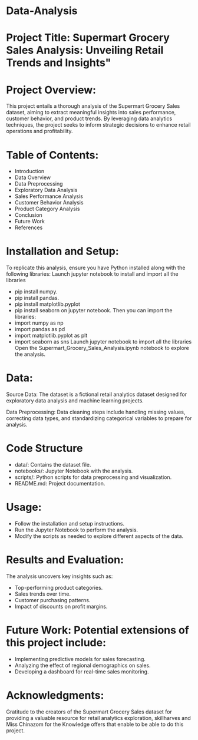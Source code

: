# Data-Analysis
# Project Title: Supermart Grocery Sales Analysis: Unveiling Retail Trends and Insights"
# Project Overview:
This project entails a thorough analysis of the Supermart Grocery Sales dataset, aiming to extract meaningful insights into sales performance, customer behavior, and product trends. By leveraging data analytics techniques, the project seeks to inform strategic decisions to enhance retail operations and profitability.
# Table of Contents:
- Introduction
- Data Overview
- Data Preprocessing
- Exploratory Data Analysis
- Sales Performance Analysis
- Customer Behavior Analysis
- Product Category Analysis
- Conclusion
- Future Work
- References
# Installation and Setup:
To replicate this analysis, ensure you have Python installed along with the following libraries: Launch jupyter notebook to install and import all the libraries
- pip install numpy.
- pip install pandas.
- pip install matplotlib.pyplot
- pip install seaborn on jupyter notebook.
  Then you can import the libraries:
- import numpy as np
- import pandas as pd
- import matplotlib.pyplot as plt
- import seaborn as sns
Launch jupyter notebook to import all the libraries
Open the Supermart_Grocery_Sales_Analysis.ipynb notebook to explore the analysis.
# Data:
Source Data: The dataset is a fictional retail analytics dataset designed for exploratory data analysis and machine learning projects.


Data Preprocessing: Data cleaning steps include handling missing values, correcting data types, and standardizing categorical variables to prepare for analysis.
# Code Structure
- data/: Contains the dataset file.
- notebooks/: Jupyter Notebook with the analysis.
- scripts/: Python scripts for data preprocessing and visualization.
- README.md: Project documentation.
# Usage:
- Follow the installation and setup instructions.
- Run the Jupyter Notebook to perform the analysis.
- Modify the scripts as needed to explore different aspects of the data.
# Results and Evaluation:
The analysis uncovers key insights such as:
- Top-performing product categories.
- Sales trends over time.
- Customer purchasing patterns.
- Impact of discounts on profit margins.
# Future Work: Potential extensions of this project include:
- Implementing predictive models for sales forecasting.
- Analyzing the effect of regional demographics on sales.
- Developing a dashboard for real-time sales monitoring.
# Acknowledgments:
Gratitude to the creators of the Supermart Grocery Sales dataset for providing a valuable resource for retail analytics exploration, skillharves and Miss Chinazom for the Knowledge offers that enable to be able to do this project.

